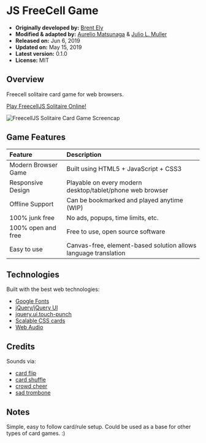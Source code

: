 
# JS FreeCell Game

- **Originally developed by:** [Brent Ely](https://github.com/gitbrent/FreecellJS)
- **Modified & adapted by:** [Aurelio Matsunaga](https://github.com/aureliomatsunaga) & [Julio L. Muller](https://github.com/juliolmuller)
- **Released on:** Jun 6, 2019
- **Updated on:** May 15, 2019
- **Latest version:** 0.1.0
- **License:** MIT

## Overview

Freecell solitaire card game for web browsers.

[Play FreecellJS Solitaire Online!](https://gitbrent.github.io/FreecellJS/demo/FreecellJS.html)

![FreecellJS Solitaire Card Game Screencap](https://gitbrent.github.io/FreecellJS/img/freecell-js-game.png)

## Game Features

| Feature             | Description |
| :------------------ | :---------- |
| Modern Browser Game | Built using HTML5 + JavaScript + CSS3
| Responsive Design   | Playable on every modern desktop/tablet/phone web browser
| Offline Support     | Can be bookmarked and played anytime (WIP)
| 100% junk free      | No ads, popups, time limits, etc.
| 100% open and free  | Free to use, open source software
| Easy to use         | Canvas-free, element-based solution allows language translation

## Technologies

Built with the best web technologies:

- [Google Fonts](https://fonts.google.com)
- [jQuery/jQuery UI](https://jquery.com/)
- [jquery.ui.touch-punch](https://github.com/furf/jquery-ui-touch-punch)
- [Scalable CSS cards](http://donpark.github.io/scalable-css-playing-cards/)
- [Web Audio](https://developer.mozilla.org/en-US/docs/Web/API/Web_Audio_API)

## Credits

Sounds via:

- [card flip](https://freesound.org/people/f4ngy/sounds/240776/)
- [card shuffle](https://freesound.org/people/deathpie/sounds/19245/)
- [crowd cheer](https://soundbible.com/1700-5-Sec-Crowd-Cheer.html)
- [sad trombone](https://freesound.org/people/Benboncan/sounds/73581/)

## Notes

Simple, easy to follow card/rule setup. Could be used as a base for other types of card games. :)
